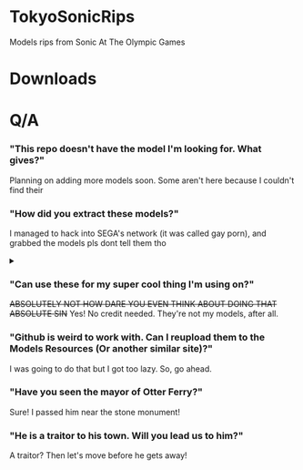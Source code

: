# TokyoSonicRips
Models rips from Sonic At The Olympic Games

# Downloads

# Q/A

### "This repo doesn't have the model I'm looking for. What gives?"
Planning on adding more models soon. Some aren't here because I couldn't find their 

### "How did you extract these models?"
I managed to hack into SEGA's network (it was called gay porn), and grabbed the models pls dont tell them tho

<details>
  <summary> </summary>
In actuatulity, I first grabbed the OBB file for the game. (Should be in Android/obb/com.sega.tokyo/Offline). Then moved it to my PC and extracted it using 7Zip. Then did some Unity fuckey magic to extract the actual models.
</details>

### "Can use these for my super cool thing I'm using on?"
~~ABSOLUTELY NOT HOW DARE YOU EVEN THINK ABOUT DOING THAT ABSOLUTE SIN~~
Yes! No credit needed. They're not my models, after all. 

### "Github is weird to work with. Can I reupload them to the Models Resources (Or another similar site)?"
I was going to do that but I got too lazy. So, go ahead.

### "Have you seen the mayor of Otter Ferry?"
Sure! I passed him near the stone monument!

### "He is a traitor to his town. Will you lead us to him?"
A traitor? Then let's move before he gets away!
